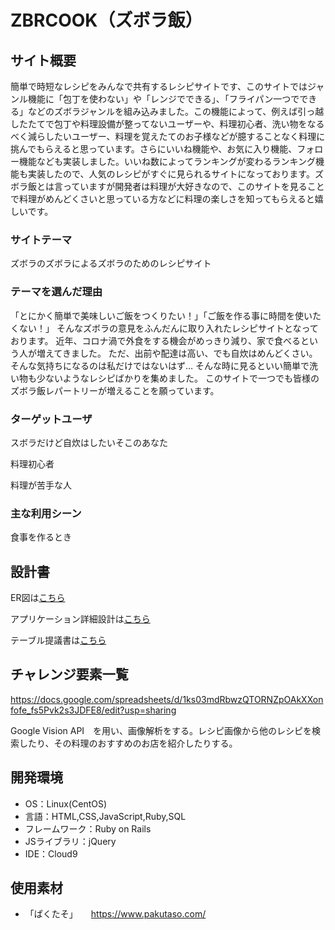 # ZBRCOOK（ズボラ飯）

## サイト概要
簡単で時短なレシピをみんなで共有するレシピサイトです、このサイトではジャンル機能に「包丁を使わない」や「レンジでできる」、「フライパン一つでできる」などのズボラジャンルを組み込みました。この機能によって、例えば引っ越したたてで包丁や料理設備が整ってないユーザーや、料理初心者、洗い物をなるべく減らしたいユーザー、料理を覚えたてのお子様などが臆することなく料理に挑んでもらえると思っています。さらにいいね機能や、お気に入り機能、フォロー機能なども実装しました。いいね数によってランキングが変わるランキング機能も実装したので、人気のレシピがすぐに見られるサイトになっております。ズボラ飯とは言っていますが開発者は料理が大好きなので、このサイトを見ることで料理がめんどくさいと思っている方などに料理の楽しさを知ってもらえると嬉しいです。

### サイトテーマ
ズボラのズボラによるズボラのためのレシピサイト

### テーマを選んだ理由
「とにかく簡単で美味しいご飯をつくりたい！」「ご飯を作る事に時間を使いたくない！」
そんなズボラの意見をふんだんに取り入れたレシピサイトとなっております。
近年、コロナ渦で外食をする機会がめっきり減り、家で食べるという人が増えてきました。
ただ、出前や配達は高い、でも自炊はめんどくさい。そんな気持ちになるのは私だけではないはず…
そんな時に見るといい簡単で洗い物も少ないようなレシピばかりを集めました。
このサイトで一つでも皆様のズボラ飯レパートリーが増えることを願っています。

### ターゲットユーザ
スボラだけど自炊はしたいそこのあなた

料理初心者

料理が苦手な人

### 主な利用シーン
食事を作るとき

## 設計書
ER図は[こちら](https://drive.google.com/file/d/1mbXZhi95A6SxY7D9HZIhqUfY2Xstbf6z/view?usp=sharing)

アプリケーション詳細設計は[こちら](https://docs.google.com/spreadsheets/d/1nrY75YhBcmvgCmqbBHQur_fS3lxxH8Wj/edit?usp=sharing&ouid=115434469543117224080&rtpof=true&sd=true)

テーブル提議書は[こちら](https://docs.google.com/spreadsheets/d/1fyC5lmLXJYVmVO4jbr6n-fIwfALSmuHqzQwMvV9jzNE/edit?usp=sharing)

## チャレンジ要素一覧
https://docs.google.com/spreadsheets/d/1ks03mdRbwzQTORNZpOAkXXonfofe_fs5Pvk2s3JDFE8/edit?usp=sharing

Google Vision API　を用い、画像解析をする。レシピ画像から他のレシピを検索したり、その料理のおすすめのお店を紹介したりする。

## 開発環境
- OS：Linux(CentOS)
- 言語：HTML,CSS,JavaScript,Ruby,SQL
- フレームワーク：Ruby on Rails
- JSライブラリ：jQuery
- IDE：Cloud9

## 使用素材
- 「ぱくたそ」　　https://www.pakutaso.com/
